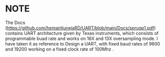 # NOTE
The Docs (https://github.com/hemantjunejaRD/UART/blob/main/Docs/sprugp1.pdf) contains UART architecture given by Texas instruments, which consists of programmable buad rate and works on 16X and 13X oversampling mode. 
I have taken it as reference to Design a UART, with fixed baud rates of 9600 and 19200 working on a fixed clock rate of 100Mhz .
